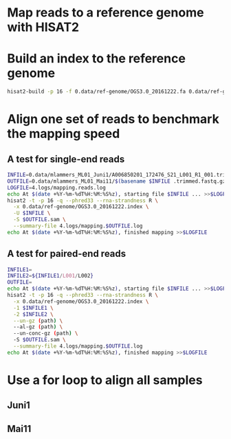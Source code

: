 Map reads to a reference genome with HISAT2
===========================================

# Build an index to the reference genome

```bash
hisat2-build -p 16 -f 0.data/ref-genome/OGS3.0_20161222.fa 0.data/ref-genome/OGS3.0_20161222.index
```

# Align one set of reads to benchmark the mapping speed

## A test for single-end reads
```bash
INFILE=0.data/mlammers_ML01_Juni1/A006850201_172476_S21_L001_R1_001.trimmed.fastq.gz
OUTFILE=0.data/mlammers_ML01_Mai11/$(basename $INFILE .trimmed.fastq.gz).mapped
LOGFILE=4.logs/mapping.reads.log
echo At $(date +%Y-%m-%dT%H:%M:%S%z), starting file $INFILE ... >>$LOGFILE
hisat2 -t -p 16 -q --phred33 --rna-strandness R \
  -x 0.data/ref-genome/OGS3.0_20161222.index \
  -U $INFILE \
  -S $OUTFILE.sam \
  --summary-file 4.logs/mapping.$OUTFILE.log
echo At $(date +%Y-%m-%dT%H:%M:%S%z), finished mapping >>$LOGFILE
```

## A test for paired-end reads
```bash
INFILE1=
INFILE2=${INFILE1/L001/L002}
OUTFILE=
echo At $(date +%Y-%m-%dT%H:%M:%S%z), starting file $INFILE ... >>$LOGFILE
hisat2 -t -p 16 -q --phred33 --rna-strandness R \
  -x 0.data/ref-genome/OGS3.0_20161222.index \
  -1 $INFILE1 \
  -2 $INFILE2 \
  --un-gz (path) \
  --al-gz (path) \
  --un-conc-gz (path) \
  -S $OUTFILE.sam \
  --summary-file 4.logs/mapping.$OUTFILE.log
echo At $(date +%Y-%m-%dT%H:%M:%S%z), finished mapping >>$LOGFILE
```

# Use a for loop to align all samples

## Juni1

## Mai11
